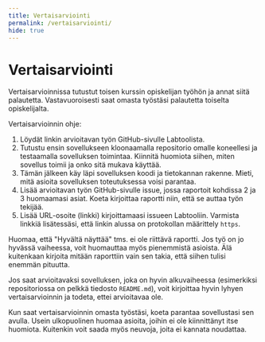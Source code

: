 ```yaml
---
title: Vertaisarviointi
permalink: /vertaisarviointi/
hide: true
---
```


# Vertaisarviointi

Vertaisarvioinnissa tutustut toisen kurssin opiskelijan työhön ja annat siitä palautetta. Vastavuoroisesti saat omasta työstäsi palautetta toiselta opiskelijalta.

Vertaisarvioinnin ohje:

1. Löydät linkin arvioitavan työn GitHub-sivulle Labtoolista.
2. Tutustu ensin sovellukseen kloonaamalla repositorio omalle koneellesi ja testaamalla sovelluksen toimintaa. Kiinnitä huomiota siihen, miten sovellus toimii ja onko sitä mukava käyttää.
3. Tämän jälkeen käy läpi sovelluksen koodi ja tietokannan rakenne. Mieti, mitä asioita sovelluksen toteutuksessa voisi parantaa.
4. Lisää arvioitavan työn GitHub-sivulle issue, jossa raportoit kohdissa 2 ja 3 huomaamasi asiat. Koeta kirjoittaa raportti niin, että se auttaa työn tekijää.
5. Lisää URL-osoite (linkki) kirjoittamaasi issueen Labtooliin. Varmista linkkiä lisätessäsi, että linkin alussa on protokollan määrittely `https`.

Huomaa, että "Hyvältä näyttää" tms. ei ole riittävä raportti. Jos työ on jo hyvässä vaiheessa, voit huomauttaa myös pienemmistä asioista. Älä kuitenkaan kirjoita mitään raporttiin vain sen takia, että siihen tulisi enemmän pituutta.

Jos saat arvioitavaksi sovelluksen, joka on hyvin alkuvaiheessa (esimerkiksi repositoriossa on pelkkä tiedosto `README.md`), voit kirjoittaa hyvin lyhyen vertaisarvioinnin ja todeta, ettei arvioitavaa ole.

Kun saat vertaisarvioinnin omasta työstäsi, koeta parantaa sovellustasi sen avulla. Usein ulkopuolinen huomaa asioita, joihin ei ole kiinnittänyt itse huomiota. Kuitenkin voit saada myös neuvoja, joita ei kannata noudattaa.
